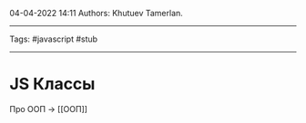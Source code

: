 04-04-2022
14:11
Authors: Khutuev Tamerlan.
***
Tags: #javascript #stub 
***
# JS Классы
Про ООП -> [[ООП]]

